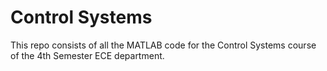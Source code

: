 # Control Systems 
This repo consists of all the MATLAB code for the Control Systems course of the 4th Semester ECE department.
